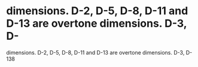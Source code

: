 # dimensions. D-2, D-5, D-8, D-11 and D-13 are overtone dimensions. D-3, D-

dimensions. D-2, D-5, D-8, D-11 and D-13 are overtone dimensions. D-3, D-
138